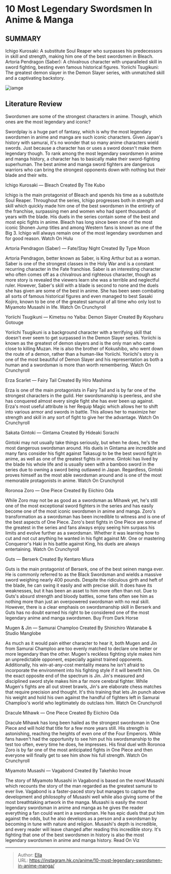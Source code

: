 # 10 Most Legendary Swordsmen In Anime &amp; Manga


## SUMMARY 


 Ichigo Kurosaki: A substitute Soul Reaper who surpasses his predecessors in skill and strength, making him one of the best swordsmen in Bleach. 
 Artoria Pendragon (Saber): A chivalrous character with unparalleled skill in sword fighting, besting even famous historical figures. 
 Yoriichi Tsugikuni: The greatest demon slayer in the Demon Slayer series, with unmatched skill and a captivating backstory. 

![iamge](https://static1.srcdn.com/wordpress/wp-content/uploads/2023/12/most-legendary-swordsmen-in-anime.jpg)

## Literature Review

Swordsmen are some of the strongest characters in anime. Though, which ones are the most legendary and iconic?




Swordplay is a huge part of fantasy, which is why the most legendary swordsmen in anime and manga are such iconic characters. Given Japan&#39;s history with samurai, it&#39;s no wonder that so many anime characters wield swords.
Just because a character has or uses a sword doesn&#39;t make them legendary though. To rank among the most legendary swordsmen in anime and manga history, a character has to basically make their sword-fighting superhuman. The best anime and manga sword fighters are dangerous warriors who can bring the strongest opponents down with nothing but their blade and their wits.









 








 Ichigo Kurosaki — Bleach 
Created By Tite Kubo


 







Ichigo is the main protagonist of Bleach and spends his time as a substitute Soul Reaper. Throughout the series, Ichigo progresses both in strength and skill which quickly made him one of the best swordsmen in the entirety of the franchise, surpassing men and women who had spent thousands of years with the blade. His duels in the series contain some of the best and most epic fights in anime. Bleach has long since been one of the most iconic Shonen Jump titles and among Western fans is known as one of the Big 3. Ichigo will always remain one of the most legendary swordsmen and for good reason.
Watch On Hulu





 Artoria Pendragon (Saber) — Fate/Stay Night 
Created By Type Moon
        

Artoria Pendragon, better known as Saber, is King Arthur but as a woman. Saber is one of the strongest classes in the Holy War and is a constant recurring character in the Fate franchise. Saber is an interesting character who often comes off as a chivalrous and righteous character, though as more story is revealed the viewers learn she was a terrible and neglectful ruler.
However, Saber&#39;s skill with a blade is second to none and the duels she has given are some of the best in anime. She has been seen combating all sorts of famous historical figures and even managed to best Sasaki Kojiro, known to be one of the greatest samurai of all time who only lost to Miyamoto Musashi in life.
Watch On Crunchyroll





 Yoriichi Tsugikuni — Kimetsu no Yaiba: Demon Slayer 
Created By Koyoharu Gotouge
        

Yoriichi Tsugikuni is a background character with a terrifying skill that doesn&#39;t ever seem to get surpassed in the Demon Slayer series. Yoriichi is known as the greatest of demon slayers and is the only man who came close to killing Muzan. He is also the brother of Kokushibo, who went down the route of a demon, rather than a human-like Yoriichi. Yoriichi&#39;s story is one of the most beautiful of Demon Slayer and his representation as both a human and a swordsman is more than worth remembering.
Watch On Crunchyroll





 Erza Scarlet — Fairy Tail 
Created By Hiro Mashima
        

Erza is one of the main protagonists in Fairy Tail and is by far one of the strongest characters in the guild. Her swordsmanship is peerless, and she has conquered almost every single fight she has ever been up against. Erza&#39;s most useful attribute is her Requip Magic which allows her to shift into various armor and swords in battle. This allows her to maximize her strength and skill in any sort of fight to give her the advantage.
Watch On Crunchyroll





 Sakata Gintoki — Gintama 
Created By Hideaki Sorachi
        

Gintoki may not usually take things seriously, but when he does, he&#39;s the most dangerous swordsman around. His duels in Gintama are incredible and many fans consider his fight against Takasugi to be the best sword fight in anime, as well as one of the greatest fights in anime. Gintoki has lived by the blade his whole life and is usually seen with a bamboo sword in the series due to owning a sword being outlawed in Japan. Regardless, Gintoki proves himself as the most able swordsman around and is one of the most memorable protagonists in anime.
Watch On Crunchyroll





 Roronoa Zoro — One Piece 
Created By Eiichiro Oda


 







While Zoro may not be as good as a swordsman as Mihawk yet, he&#39;s still one of the most exceptional sword fighters in the series and has easily become one of the most iconic swordsmen in anime and manga. Zoro&#39;s transformation as a swordsman has been incredible to witness and is one of the best aspects of One Piece. Zoro&#39;s best fights in One Piece are some of the greatest in the series and fans always enjoy seeing him surpass his limits and evolve further as a swordsman. Whether it was learning how to cut and not cut anything he wanted in his fight against Mr. One or mastering Conqueror&#39;s Haki in his battle against King, his duels are always entertaining.
Watch On Crunchyroll





 Guts — Berserk 
Created By Kentaro Miura


 







Guts is the main protagonist of Berserk, one of the best seinen manga ever. He is commonly referred to as the Black Swordsman and wields a massive sword weighing nearly 400 pounds. Despite the ridiculous girth and heft of the blade, he can swing it easily and with precise skill. It does have its weaknesses, but it has been an asset to him more often than not.
Due to Guts&#39;s absurd strength and bloody battles, some fans often see him as nothing more than just an overpowered swordsman with no real skill. However, there is a clear emphasis on swordsmanship skill in Berserk and Guts has no doubt earned his right to be considered one of the most legendary anime and manga swordsmen.
Buy From Dark Horse





 Mugen &amp; Jin — Samurai Champloo 
Created By Shinichiro Watanabe &amp; Studio Manglobe
        

As much as it would pain either character to hear it, both Mugen and Jin from Samurai Champloo are too evenly matched to declare one better or more legendary than the other. Mugen&#39;s reckless fighting style makes him an unpredictable opponent, especially against trained opponents. Additionally, his win-at-any-cost mentality means he isn&#39;t afraid to incorporate the environment into his fighting style if it will benefit him.
On the exact opposite end of the spectrum is Jin. Jin&#39;s measured and disciplined sword style makes him a far more cerebral fighter. While Mugen&#39;s fights are all out street brawls, Jin&#39;s are elaborate chess matches that require precision and thought. It&#39;s this training that lets Jin punch above his weight and hold his own against the handful of fighters left in Samurai Champloo&#39;s world who legitimately do outclass him.
Watch On Crunchyroll





 Dracule Mihawk — One Piece 
Created By Eiichiro Oda
        

Dracule Mihawk has long been hailed as the strongest swordsman in One Piece and will hold that title for a few more years still. His strength is astonishing, reaching the heights of even one of the Four Emperors. While fans haven&#39;t had the opportunity to see him put his swordsmanship to the test too often, every time he does, he impresses. His final duel with Roronoa Zoro is by far one of the most anticipated fights in One Piece and then everyone will finally get to see him show his full strength.
Watch On Crunchyroll





 Miyamoto Musashi — Vagabond 
Created By Takehiko Inoue
        

The story of Miyamoto Musashi in Vagabond is based on the novel Musashi which recounts the story of the man regarded as the greatest samurai to ever live. Vagabond is a faster-paced story but manages to capture the development and philosophy of Musashi well while also giving some of the most breathtaking artwork in the manga.
Musashi is easily the most legendary swordsman in anime and manga as he gives the reader everything a fan could want in a swordsman. He has epic duels that put him against the odds, but he also develops as a person and a swordsman by becoming in tune with nature and religion. Musashi&#39;s depth is incredible, and every reader will leave changed after reading this incredible story. It&#39;s fighting that one of the best swordsmen in history is also the most legendary swordsmen in anime and manga history.
Read On Viz

---

> Author: [Ella](https://instagram.hk.cn/)  
> URL: https://instagram.hk.cn/anime/10-most-legendary-swordsmen-in-anime-manga/  

